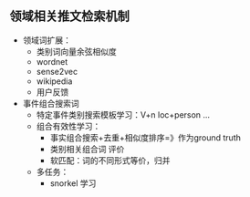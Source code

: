 ## 领域相关推文检索机制
- 领域词扩展：
  - 类别词向量余弦相似度 
  - wordnet
  - sense2vec
  - wikipedia
  - 用户反馈
- 事件组合搜索词
  - 特定事件类别搜索模板学习：V+n loc+person ...
  - 组合有效性学习： 
    - 事实组合搜索+去重+相似度排序=》作为ground truth
    - 类别相关组合词 评价
    - 软匹配：词的不同形式等价，归并
  - 多任务：
    - snorkel 学习 